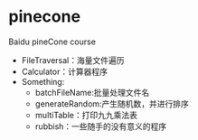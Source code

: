 # pinecone
Baidu pineCone course

- FileTraversal：海量文件遍历
- Calculator：计算器程序
- Something:
  - batchFileName:批量处理文件名
  - generateRandom:产生随机数，并进行排序
  - multiTable：打印九九乘法表
  - rubbish：一些随手的没有意义的程序